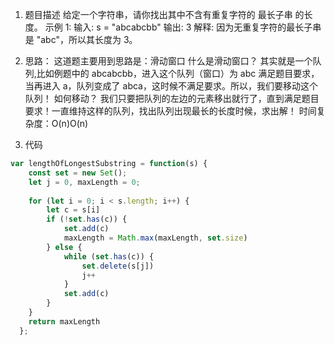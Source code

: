 1. 题目描述
  给定一个字符串，请你找出其中不含有重复字符的 最长子串 的长度。
  示例 1:
  输入: s = "abcabcbb"
  输出: 3 
  解释: 因为无重复字符的最长子串是 "abc"，所以其长度为 3。

2. 思路：
  这道题主要用到思路是：滑动窗口
  什么是滑动窗口？
  其实就是一个队列,比如例题中的 abcabcbb，进入这个队列（窗口）为 abc 满足题目要求，当再进入 a，队列变成了 abca，这时候不满足要求。所以，我们要移动这个队列！
  如何移动？
  我们只要把队列的左边的元素移出就行了，直到满足题目要求！一直维持这样的队列，找出队列出现最长的长度时候，求出解！
  时间复杂度：O(n)O(n)

3. 代码
```javascript
var lengthOfLongestSubstring = function(s) {
    const set = new Set();
    let j = 0, maxLength = 0;
    
    for (let i = 0; i < s.length; i++) { 
        let c = s[i]
        if (!set.has(c)) {
            set.add(c)
            maxLength = Math.max(maxLength, set.size)
        } else { 
            while (set.has(c)) { 
                set.delete(s[j])
                j++
            }
            set.add(c)
        }
    }
    return maxLength
  };
```
